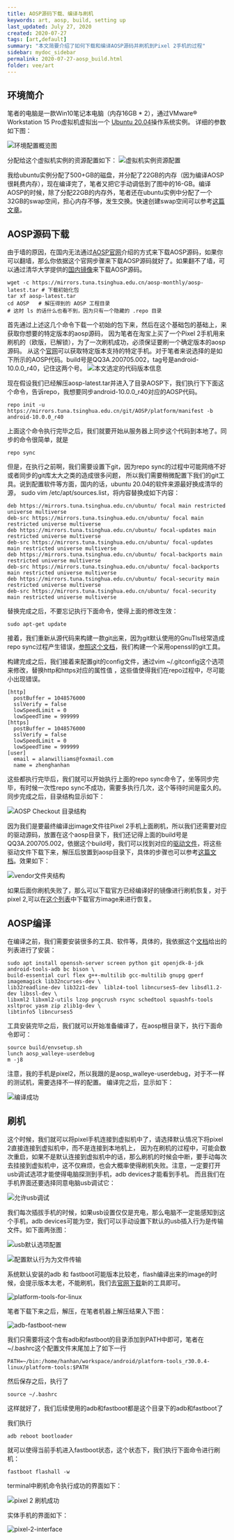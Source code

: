 ```yaml
---
title: AOSP源码下载、编译与刷机
keywords: art, aosp, build, setting up
last_updated: July 27, 2020
created: 2020-07-27
tags: [art,default]
summary: "本文简要介绍了如何下载和编译AOSP源码并刷机到Pixel 2手机的过程"
sidebar: mydoc_sidebar
permalink: 2020-07-27-aosp_build.html
folder: vee/art
---
```


## 环境简介
笔者的电脑是一款Win10笔记本电脑（内存16GB * 2），通过VMware® Workstation 15 Pro虚拟机虚拟出一个
[Ubuntu 20.04](https://releases.ubuntu.com/20.04/)操作系统实例。
详细的参数如下图：

![环境配置概览图](images/2020-07-27-aosp_build/vmware-config.png)

分配给这个虚拟机实例的资源配置如下：
![虚拟机实例资源配置](images/2020-07-27-aosp_build/ubuntu20-config.png)

我给ubuntu实例分配了500+GB的磁盘，并分配了22GB的内存（因为编译AOSP很耗费内存），现在编译完了，笔者又把它手动调低到了图中的16-GB。编译AOSP的时候，除了分配22GB的内存外，笔者还在ubuntu实例中分配了一个32GB的swap空间，担心内存不够，发生交换。快速创建swap空间可以参考[这篇文章](https://cloud.tencent.com/developer/article/1631696)。


## AOSP源码下载
由于墙的原因，在国内无法通过[AOSP官网](https://source.android.com/setup/build/downloading)介绍的方式来下载AOSP源码，如果你可以翻墙，那么你依据这个官网步骤来下载AOSP源码就好了。如果翻不了墙，可以通过清华大学提供的[国内镜像](https://mirrors.tuna.tsinghua.edu.cn/help/AOSP/)来下载AOSP源码。
```
wget -c https://mirrors.tuna.tsinghua.edu.cn/aosp-monthly/aosp-latest.tar # 下载初始化包
tar xf aosp-latest.tar
cd AOSP   # 解压得到的 AOSP 工程目录
# 这时 ls 的话什么也看不到，因为只有一个隐藏的 .repo 目录
```
首先通过上述这几个命令下载一个初始的包下来，然后在这个基础包的基础上，来获取你想要的特定版本的aosp源码，
因为笔者在淘宝上买了一个Pixel 2手机用来刷机的（欧版，已解锁），为了一次刷机成功，必须保证要刷一个确定版本的aosp源码。
从这个[官网](https://source.android.com/setup/start/build-numbers#source-code-tags-and-builds)可以获取特定版本支持的特定手机。对于笔者来说选择的是如下所示的AOSP代码。build号是QQ3A.200705.002，tag号是android-10.0.0_r40，记住这两个号。
![本文选定的代码版本信息](images/2020-07-27-aosp_build/src-tag.png)

现在假设我们已经解压aosp-latest.tar并进入了目录AOSP下，我们执行下下面这个命令，告诉repo，我想要同步android-10.0.0_r40对应的AOSP代码。

```
repo init -u https://mirrors.tuna.tsinghua.edu.cn/git/AOSP/platform/manifest -b android-10.0.0_r40
```

上面这个命令执行完毕之后，我们就要开始从服务器上同步这个代码到本地了。同步的命令很简单，就是
```
repo sync
```
但是，在执行之前啊，我们需要设置下git，因为repo sync的过程中可能网络不好或者同步的git库太大之类的造成很多问题，
所以我们需要稍微配置下我们的git工具。说到配置软件等方面，国内的话，ubuntu 20.04的软件来源最好换成清华的源，
sudo vim /etc/apt/sources.list，将内容替换成如下内容：

```
deb https://mirrors.tuna.tsinghua.edu.cn/ubuntu/ focal main restricted universe multiverse
deb-src https://mirrors.tuna.tsinghua.edu.cn/ubuntu/ focal main restricted universe multiverse
deb https://mirrors.tuna.tsinghua.edu.cn/ubuntu/ focal-updates main restricted universe multiverse
deb-src https://mirrors.tuna.tsinghua.edu.cn/ubuntu/ focal-updates main restricted universe multiverse
deb https://mirrors.tuna.tsinghua.edu.cn/ubuntu/ focal-backports main restricted universe multiverse
deb-src https://mirrors.tuna.tsinghua.edu.cn/ubuntu/ focal-backports main restricted universe multiverse
deb https://mirrors.tuna.tsinghua.edu.cn/ubuntu/ focal-security main restricted universe multiverse
deb-src https://mirrors.tuna.tsinghua.edu.cn/ubuntu/ focal-security main restricted universe multiverse
```
替换完成之后，不要忘记执行下面命令，使得上面的修改生效：
```
sudo apt-get update
```
接着，我们重新从源代码来构建一款git出来，因为git默认使用的GnuTls经常造成repo sync过程产生错误，[参照这个文档](https://www.cnblogs.com/sddai/p/10209121.html)，我们构建一个采用openssl的git工具。

构建完成之后，我们接着来配置git的config文件，通过vim ~/.gitconfig这个选项来修改，替换http和https对应的属性值
，这些值使得我们在repo过程中，尽可能小出现错误。
```
[http]
  postBuffer = 1048576000
  sslVerify = false
  lowSpeedLimit = 0
  lowSpeedTime = 999999
[https]
  postBuffer = 1048576000
  sslVerify = false
  lowSpeedLimit = 0
  lowSpeedTime = 999999
[user]
  email = alanwilliams@foxmail.com
  name = zhenghanhan
```
这些都执行完毕后，我们就可以开始执行上面的repo sync命令了，坐等同步完毕，有时候一次性repo sync不成功，需要多执行几次，这个等待时间是蛮久的。同步完成之后，目录结构显示如下：

![AOSP Checkout 目录结构](images/2020-07-27-aosp_build/aosp-checkout.png)

因为我们是要最终编译出image文件往Pixel 2手机上面刷机，所以我们还需要对应的驱动源码，放置在这个aosp目录下，我们还记得上面的build号是QQ3A.200705.002，依据这个build号，我们可以找到对应的[驱动文件](https://developers.google.com/android/drivers#walleyeqq3a.200705.002)，将这些驱动文件下载下来，解压后放置到aosp目录下，具体的步骤也可以参考[这篇文档](https://back2basics.io/2020/05/creating-a-android-aosp-build-machine-on-ubuntu-20-04/)。效果如下：

![vendor文件夹结构](images/2020-07-27-aosp_build/vendor.png)

如果后面你刷机失败了，那么可以下载官方已经编译好的镜像进行刷机恢复，对于pixel 2,可以在[这个列表](https://developers.google.com/android/images#walleye)中下载官方image来进行恢复。

## AOSP编译

在编译之前，我们需要安装很多的工具、软件等，具体的，我依据这个[文档](https://back2basics.io/2020/05/creating-a-android-aosp-build-machine-on-ubuntu-20-04/)给出的列表进行了安装：
```
sudo apt install openssh-server screen python git openjdk-8-jdk android-tools-adb bc bison \
build-essential curl flex g++-multilib gcc-multilib gnupg gperf imagemagick lib32ncurses-dev \
lib32readline-dev lib32z1-dev  liblz4-tool libncurses5-dev libsdl1.2-dev libssl-dev \
libxml2 libxml2-utils lzop pngcrush rsync schedtool squashfs-tools xsltproc yasm zip zlib1g-dev \
libtinfo5 libncurses5
```

工具安装完毕之后，我们就可以开始准备编译了，在aosp根目录下，执行下面命令即可：
```
source build/envsetup.sh
lunch aosp_walleye-userdebug
m -j8
```
注意，我的手机是pixel2，所以我跟的是aosp_walleye-userdebug，对于不一样的测试机，需要选择不一样的配置。
编译完之后，显示如下：

![编译成功](images/2020-07-27-aosp_build/build-completed-2.png)

## 刷机
这个时候，我们就可以将pixel手机连接到虚拟机中了，请选择默认情况下将pixel 2直接连接到虚拟机中，而不是连接到本地机上，
因为在刷机的过程中，可能会数次重启，如果不是默认连接到虚拟机中的话，那么刷机的时候会中断，要手动每次去挂接到虚拟机中，这不仅麻烦，也会大概率使得刷机失败。注意，一定要打开usb调试选项才能使得电脑探测到手机，adb devices才能看到手机。
而且我们在手机界面还要选择同意电脑usb调试它：

![允许usb调试](images/2020-07-27-aosp_build/allow-usb-debugging.png)

我们每次插拔手机的时候，如果usb设置仅仅是充电，那么电脑不一定能感知到这个手机，adb devices可能为空，我们可以手动设置下默认的usb插入行为是传输文件。如下面两张图：

![usb默认选项配置](images/2020-07-27-aosp_build/default-usb-config.png)

![配置默认行为为文件传输](images/2020-07-27-aosp_build/usb-file-transfer.png)

系统默认安装的adb 和 fastboot可能版本比较老，flash编译出来的image的时候，会提示版本太老，不能刷机，我们去[官网下载](https://developer.android.com/studio/releases/platform-tools#downloads)新的工具即可。

![platform-tools-for-linux](images/2020-07-27-aosp_build/platform-tools-for-linux.png)

笔者下载下来之后，解压，在笔者机器上解压结果入下图：

![adb-fastboot-new](images/2020-07-27-aosp_build/adb-fastboot-new.png)

我们只需要将这个含有adb和fastboot的目录添加到PATH中即可，笔者在~/.bashrc这个配置文件末尾加上了如下一行
```
PATH=~/bin:/home/hanhan/workspace/android/platform-tools_r30.0.4-linux/platform-tools:$PATH
```
然后保存之后，执行了
```
source ~/.bashrc
```
这样就好了，我们后续使用的adb和fastboot都是这个目录下的adb和fastboot了

我们执行
```
adb reboot bootloader
```
就可以使得当前手机进入fastboot状态，这个状态下，我们执行下面命令进行刷机：
```
fastboot flashall -w
```
terminal中刷机命令执行成功的界面如下：

![pixel 2 刷机成功](images/2020-07-27-aosp_build/flash-ok.png)

实体手机的界面如下：

![pixel-2-interface](images/2020-07-27-aosp_build/interface-pixel-2.png)





